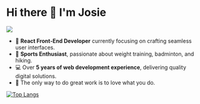 # Hi there 👋 I'm Josie
<p><img src="https://komarev.com/ghpvc/?username=wanjiang018&color=green"/></p>

- 🎨 **React Front-End Developer** currently focusing on crafting seamless user interfaces.
- 🏸 **Sports Enthusiast**, passionate about weight training, badminton, and hiking.
- 💻 Over **5 years of web development experience**, delivering quality digital solutions.
- 🌟 The only way to do great work is to love what you do.


[![Top Langs](https://github-readme-stats.vercel.app/api/top-langs/?username=wanjiang018&layout=compact)](https://github.com/anuraghazra/github-readme-stats)
